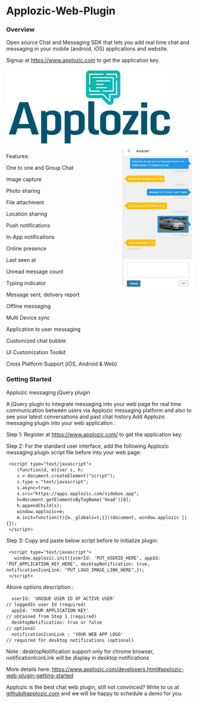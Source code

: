 # Applozic-Web-Plugin


### Overview         

Open source Chat and Messaging SDK that lets you add real time chat and messaging in your mobile (android, iOS) applications and website.

Signup at https://www.applozic.com to get the application key.

<img  align="middle"  src="img/applozic.jpg"/>

<img align="right" src="img/webplugin.jpg" />



Features:


 One to one and Group Chat
 
 Image capture
 
 Photo sharing
 
 File attachment
 
 Location sharing
 
 Push notifications
 
 In-App notifications
 
 Online presence
 
 Last seen at 
 
 Unread message count
 
 Typing indicator
 
 Message sent, delivery report
 
 Offline messaging
 
 Multi Device sync
 
 Application to user messaging
 
 Customized chat bubble
 
 UI Customization Toolkit
 
 Cross Platform Support (iOS, Android & Web)



### Getting Started       

Applozic messaging jQuery plugin

A jQuery plugin to integrate messaging into your web page for real time communication between users via Applozic messaging platform and also to see your latest conversations and past chat history.Add Applozic messaging plugin into your web application :

Step 1: Register at https://www.applozic.com/ to get the application key.

Step 2: For the standard user interface, add the following Applozic messaging plugin script file before </head> into your web page:

     <script type="text/javascript">
        (function(d, m){var s, h;       
        s = document.createElement("script");
        s.type = "text/javascript";
        s.async=true;
        s.src="https://apps.applozic.com/sidebox.app";
        h=document.getElementsByTagName('head')[0];
        h.appendChild(s);
        window.applozic=m;
        m.init=function(t){m._globals=t;}})(document, window.applozic || {});
     </script>


Step 3: Copy and paste below script before </body> to initialize plugin:

     <script type="text/javascript">
       window.applozic.init({userId: 'PUT_USERID_HERE', appId: 'PUT_APPLICATION_KEY_HERE', desktopNotification: true,  notificationIconLink: "PUT_LOGO_IMAGE_LINK_HERE",});
     </script>


Above options description :

      userId: 'UNIQUE USER ID OF ACTIVE USER'                                   // loggedIn user Id (required)   
      appId: 'YOUR APPLICATION KEY'                                             // obtained from Step 1 (required)     
      desktopNotification: true or false                                        // optional
      notificationIconLink : 'YOUR WEB APP LOGO'                                // required for desktop notifications (optional)
 
Note : desktopNotification support only for chrome browser, notificationIconLink will be display in desktop notifications

More details here: 
https://www.applozic.com/developers.html#applozic-web-plugin-getting-started

Applozic is the best chat web plugin, still not convinced? Write to us at github@applozic.com and we will be happy to schedule a demo for you.
